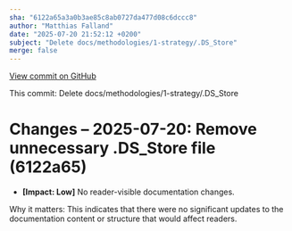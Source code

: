 ```yaml
---
sha: "6122a65a3a0b3ae85c8ab0727da477d08c6dccc8"
author: "Matthias Falland"
date: "2025-07-20 21:52:12 +0200"
subject: "Delete docs/methodologies/1-strategy/.DS_Store"
merge: false
---
```


[View commit on GitHub](https://github.com/TheTrustedAdvisor/FabricAdoptionFramework/commit/6122a65a3a0b3ae85c8ab0727da477d08c6dccc8)

This commit: Delete docs/methodologies/1-strategy/.DS_Store

# Changes – 2025-07-20: Remove unnecessary .DS_Store file (6122a65)

- **[Impact: Low]** No reader-visible documentation changes.

Why it matters: This indicates that there were no significant updates to the documentation content or structure that would affect readers.
